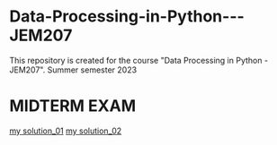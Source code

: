 # Data-Processing-in-Python---JEM207
This repository is created for the course "Data Processing in Python - JEM207". Summer semester 2023



# MIDTERM EXAM
[my solution_01]()
[my solution_02]()

